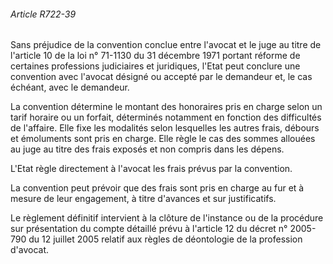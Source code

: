 ###### Article R722-39

Sans préjudice de la convention conclue entre l'avocat et le juge au titre de l'article 10 de la loi n° 71-1130 du 31 décembre 1971 portant réforme de certaines professions judiciaires et juridiques, l'Etat peut conclure une convention avec l'avocat désigné ou accepté par le demandeur et, le cas échéant, avec le demandeur.

La convention détermine le montant des honoraires pris en charge selon un tarif horaire ou un forfait, déterminés notamment en fonction des difficultés de l'affaire. Elle fixe les modalités selon lesquelles les autres frais, débours et émoluments sont pris en charge. Elle règle le cas des sommes allouées au juge au titre des frais exposés et non compris dans les dépens.

L'Etat règle directement à l'avocat les frais prévus par la convention.

La convention peut prévoir que des frais sont pris en charge au fur et à mesure de leur engagement, à titre d'avances et sur justificatifs.

Le règlement définitif intervient à la clôture de l'instance ou de la procédure sur présentation du compte détaillé prévu à l'article 12 du décret n° 2005-790 du 12 juillet 2005 relatif aux règles de déontologie de la profession d'avocat.

